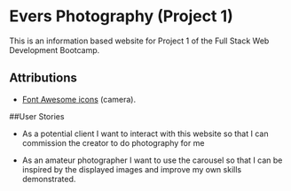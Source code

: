 # Evers Photography (Project 1)

This is an information based website for Project 1 of the Full Stack Web Development Bootcamp.

## Attributions

- [Font Awesome icons](https://fontawesome.com/license) (camera).

##User Stories
- As a potential client I want to interact with this website so that I can commission the creator to do photography for me

- As an amateur photographer I want to use the carousel so that I can be inspired by the displayed images and improve my own skills demonstrated.